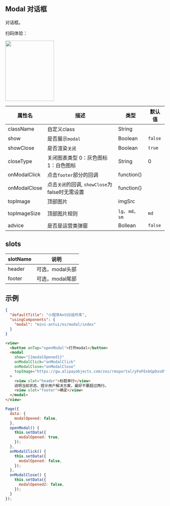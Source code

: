 ## Modal 对话框

对话框。

扫码体验：

<img src="https://gw.alipayobjects.com/zos/rmsportal/heaiwgCysVcdCUYmUjri.jpeg" width="154" height="190" />

| 属性名 | 描述 | 类型 | 默认值 |
|----|----|----|----|
|className| 自定义class | String| |
|show| 是否展示`modal` | Boolean| `false` |
|showClose| 是否渲染`关闭` | Boolean| `true` |
|closeType| 关闭图表类型 0：灰色图标 1：白色图标 | String | 0 |
|onModalClick| 点击`footer`部分的回调 | function()|  |
|onModalClose| 点击`关闭`的回调, `showClose`为false时无需设置  | function()|  |
|topImage | 顶部图片 | imgSrc |  |
|topImageSize | 顶部图片规则 | `lg`、`md`、`sm` | `md` |
|advice| 是否是运营类弹窗 | Bollean | `false` |

## slots

|slotName | 说明 |
|----|----|
|header | 可选，modal头部 |
|footer | 可选，modal尾部 |


## 示例

```json
{
  "defaultTitle": "小程序AntUI组件库",
  "usingComponents": {
    "modal": "mini-antui/es/modal/index"
  }
}
```

```html
<view>
  <button onTap="openModal">打开modal</button>
  <modal
    show="{{modalOpened}}"
    onModalClick="onModalClick"
    onModalClose="onModalClose"
    topImage="https://gw.alipayobjects.com/zos/rmsportal/yFeFExbGpDxvDYnKHcrs.png"
  >
    <view slot="header">标题单行</view>
    说明当前状态、提示用户解决方案，最好不要超过两行。
    <view slot="footer">确定</view>
  </modal>
</view>
```

```javascript
Page({
  data: {
    modalOpened: false,
  },
  openModal() {
    this.setData({
      modalOpened: true,
    });
  },
  onModalClick() {
    this.setData({
      modalOpened: false,
    });
  },
  onModalClose() {
    this.setData({
      modalOpened2: false,
    });
  }
});
```
